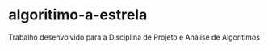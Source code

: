 # algoritimo-a-estrela
Trabalho desenvolvido para a Disciplina de Projeto e Análise de Algorítimos 
